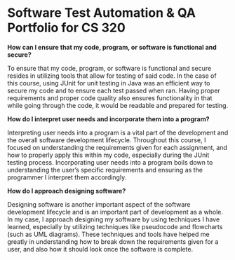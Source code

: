 # Software Test Automation & QA Portfolio for CS 320

**How can I ensure that my code, program, or software is functional and secure?**

To ensure that my code, program, or software is functional and secure resides in utilizing tools that allow for testing of said code. In the case of this course, using JUnit for unit testing in Java was an efficient way to secure my code and to ensure each test passed when ran. Having proper requirements and proper code quality also ensures functionality in that while going through the code, it would be readable and prepared for testing.

**How do I interpret user needs and incorporate them into a program?**

Interpreting user needs into a program is a vital part of the development and the overall software development lifecycle. Throughout this course, I focused on understanding the requirements given for each assignment, and how to properly apply this within my code, especially during the JUnit testing process. Incorporating user needs into a program boils down to understanding the user’s specific requirements and ensuring as the programmer I interpret them accordingly. 

**How do I approach designing software?**

Designing software is another important aspect of the software development lifecycle and is an important part of development as a whole. In my case, I approach designing my software by using techniques I have learned, especially by utilizing techniques like pseudocode and flowcharts (such as UML diagrams). These techniques and tools have helped me greatly in understanding how to break down the requirements given for a user, and also how it should look once the software is complete.
